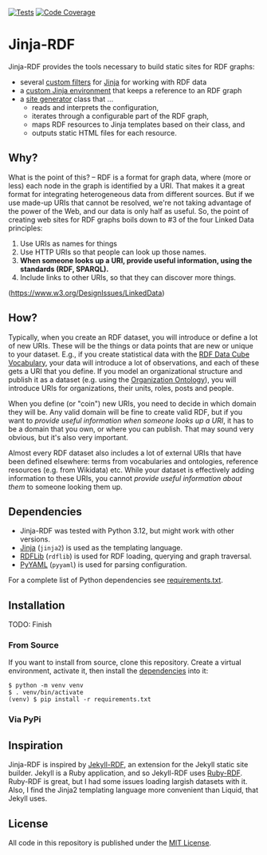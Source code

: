[![Tests](https://github.com/berlinonline/jinjardf/actions/workflows/test.yml/badge.svg?branch=main)](https://github.com/berlinonline/jinjardf/actions)
[![Code Coverage](https://codecov.io/github/berlinonline/jinjardf/coverage.svg?branch=main)](http://codecov.io/github/berlinonline/jinjardf?branch=main)

# Jinja-RDF

Jinja-RDF provides the tools necessary to build static sites for RDF graphs:

* several [custom filters](https://berlinonline.github.io/jinjardf/doc/rdf_filters) for [Jinja](https://jinja.palletsprojects.com) for working with RDF data
* a [custom Jinja environment](https://berlinonline.github.io/jinjardf/doc/rdf_environment) that keeps a reference to an RDF graph
* a [site generator](https://berlinonline.github.io/jinjardf/doc/site_generator) class that …
  * reads and interprets the configuration,
  * iterates through a configurable part of the RDF graph,
  * maps RDF resources to Jinja templates based on their class, and
  * outputs static HTML files for each resource.

## Why?

What is the point of this? – 
RDF is a format for graph data, where (more or less) each node in the graph is identified by a URI.
That makes it a great format for integrating heterogeneous data from different sources.
But if we use made-up URIs that cannot be resolved, we're not taking advantage of the power of the Web, and our data is only half as useful.
So, the point of creating web sites for RDF graphs boils down to #3 of the four Linked Data principles:

1. Use URIs as names for things
2. Use HTTP URIs so that people can look up those names.
3. **When someone looks up a URI, provide useful information, using the standards (RDF, SPARQL).**
4. Include links to other URIs, so that they can discover more things.

(https://www.w3.org/DesignIssues/LinkedData)

## How?

Typically, when you create an RDF dataset, you will introduce or define a lot of new URIs.
These will be the things or data points that are new or unique to your dataset.
E.g., if you create statistical data with the [RDF Data Cube Vocabulary](https://www.w3.org/TR/vocab-data-cube/), your data will introduce a lot of observations, and each of these gets a URI that you define.
If you model an organizational structure and publish it as a dataset (e.g. using the [Organization Ontology](https://www.w3.org/TR/vocab-org/)), you will introduce URIs for organizations, their units, roles, posts and people.

When you define (or "coin") new URIs, you need to decide in which domain they will be.
Any valid domain will be fine to create valid RDF, but if you want to *provide useful information when someone looks up a URI*, it has to be a domain that you own, or where you can publish.
That may sound very obvious, but it's also very important.

Almost every RDF dataset also includes a lot of external URIs that have been defined elsewhere: terms from vocabularies and ontologies, reference resources (e.g. from Wikidata) etc.
While your dataset is effectively adding information to these URIs, you cannot *provide useful information about them* to someone looking them up.

## Dependencies

* Jinja-RDF was tested with Python 3.12, but might work with other versions.
* [Jinja](https://jinja.palletsprojects.com) (`jinja2`) is used as the templating language.
* [RDFLib](https://rdflib.readthedocs.io) (`rdflib`) is used for RDF loading, querying and graph traversal. 
* [PyYAML](https://pyyaml.org/wiki/PyYAML) (`pyyaml`) is used for parsing configuration.

For a complete list of Python dependencies see [requirements.txt](requirements.txt).

## Installation

TODO: Finish

### From Source

If you want to install from source, clone this repository.
Create a virtual environment, activate it, then install the [dependencies](requirements.txt) into it:

```
$ python -m venv venv
$ . venv/bin/activate
(venv) $ pip install -r requirements.txt
```

### Via PyPi


## Inspiration

Jinja-RDF is inspired by [Jekyll-RDF](https://github.com/AKSW/jekyll-rdf), an extension for the Jekyll static site builder.
Jekyll is a Ruby application, and so Jekyll-RDF uses [Ruby-RDF](https://github.com/ruby-rdf).
Ruby-RDF is great, but I had some issues loading largish datasets with it.
Also, I find the Jinja2 templating language more convenient than Liquid, that Jekyll uses.

## License

All code in this repository is published under the [MIT License](License).

